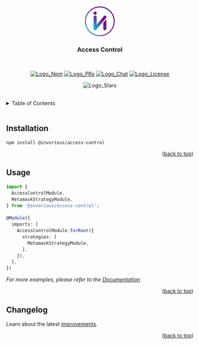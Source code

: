[Comment: Environments by Logo]: #
[Logo_Npm]: https://img.shields.io/badge/NPM-v0.0.0-blue
[Logo_PRs]: https://img.shields.io/badge/PRs-welcome-brightgreen.svg
[Logo_Chat]: https://img.shields.io/badge/Chat-Slack-7289da.svg
[Logo_License]: https://img.shields.io/badge/License-MIT-green.svg
[Logo_Stars]: https://img.shields.io/github/stars/Invorious?style=social
[Comment: Environments by Url]: #
[Url_Git_PRs]: https://github.com/Invorious/invorious/pulls
[Url_Npm]: https://www.npmjs.com/org/invorious
[Url_Chat]: https://invorious.slack.com

<br>
<div align="center" id="readme-top">
  <a href="../../README.md">
    <img src="https://raw.githubusercontent.com/Invorious/invorious/HEAD/images/logo.png" alt="Logo" width="80" height="80">
  </a>

  <br>
  <h3>Access Control</h3>
  <br>

[![Logo_Npm]][Url_Npm]
[![Logo_PRs]][Url_Git_PRs]
[![Logo_Chat]][Url_Chat]
[![Logo_License]]()

![Logo_Stars]

</div>

<br>

<details>
  <summary>Table of Contents</summary>
  <ol>
    <li><a href="#installation">Installation</a></li>
    <li><a href="#usage">Usage</a></li>
    <li><a href="#changelog">Changelog</a></li>
  </ol>
</details>

<br>

<h2 id="installation">Installation</h2>

```console
npm install @invorious/access-control
```

<p align="right">(<a href="#readme-top">back to top</a>)</p>

<h2 id="usage">Usage</h2>

```typescript
import {
  AccessControlModule,
  MetamaskStrategyModule,
} from '@invorious/access-control';

@Module({
  imports: [
    AccessControlModule.forRoot({
      strategies: [
        MetamaskStrategyModule,
      ],
    }),
  ],
})
```

_For more examples, please refer to the [Documentation](https://example.com)_

<p align="right">(<a href="#readme-top">back to top</a>)</p>

<h2 id="changelog">Changelog</h2>

Learn about the latest [improvements](./CHANGELOG.md).

<p align="right">(<a href="#readme-top">back to top</a>)</p>
